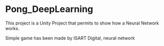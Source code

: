 # Pong_DeepLearning

This project is a Unity Project that permits to show how a Neural Network works.

Simple game has been made by ISART Digital, neural network
